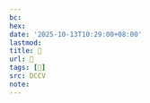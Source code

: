 ```yaml
---
bc:
hex:
date: '2025-10-13T10:29:00+08:00'
lastmod:
title: 􄸌
url: 􄸌
tags: [𧖒]
src: DCCV
note:
---
```

